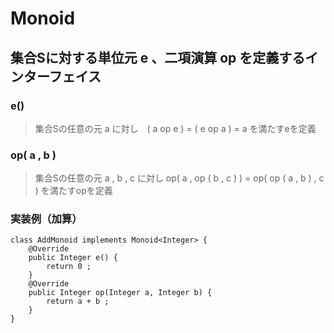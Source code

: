 # Monoid
## 集合Sに対する単位元 e 、二項演算 op を定義するインターフェイス

### e()
> 集合Sの任意の元 a に対し　( a op e ) = ( e op a ) = a を満たすeを定義

### op( a , b )
> 集合Sの任意の元 a , b , c に対し op( a , op ( b , c ) ) = op( op ( a , b ) , c ) を満たすopを定義

### 実装例（加算）
```
class AddMonoid implements Monoid<Integer> {
    @Override
    public Integer e() {
        return 0 ;
    }
    @Override
    public Integer op(Integer a, Integer b) {
        return a + b ;
    }
}
```
